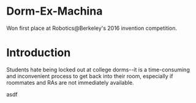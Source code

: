# Dorm-Ex-Machina
Won first place at Robotics@Berkeley's 2016 invention competition.

# Introduction
Students hate being locked out at college dorms--it is a time-consuming and inconvenient process to get back into their room, especially if roommates and RAs are not immediately available.

asdf

